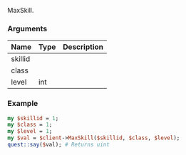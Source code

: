 MaxSkill.
### Arguments
**Name**|**Type**|**Description**
:---|:---|:---
skillid||
class||
level|int|

### Example

```perl
my $skillid = 1;
my $class = 1;
my $level = 1;
my $val = $client->MaxSkill($skillid, $class, $level);
quest::say($val); # Returns uint
```